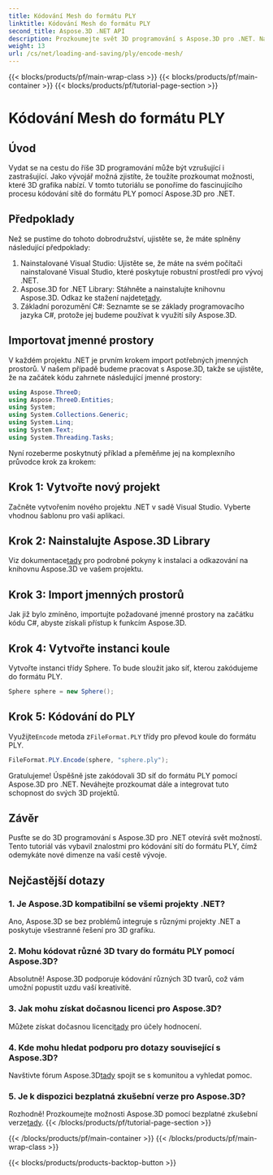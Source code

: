 ```yaml
---
title: Kódování Mesh do formátu PLY
linktitle: Kódování Mesh do formátu PLY
second_title: Aspose.3D .NET API
description: Prozkoumejte svět 3D programování s Aspose.3D pro .NET. Naučte se, jak bez námahy kódovat sítě do formátu PLY. Pozvedněte svou vývojovou hru!
weight: 13
url: /cs/net/loading-and-saving/ply/encode-mesh/
---
```


{{< blocks/products/pf/main-wrap-class >}}
{{< blocks/products/pf/main-container >}}
{{< blocks/products/pf/tutorial-page-section >}}

# Kódování Mesh do formátu PLY

## Úvod
Vydat se na cestu do říše 3D programování může být vzrušující i zastrašující. Jako vývojář možná zjistíte, že toužíte prozkoumat možnosti, které 3D grafika nabízí. V tomto tutoriálu se ponoříme do fascinujícího procesu kódování sítě do formátu PLY pomocí Aspose.3D pro .NET.
## Předpoklady
Než se pustíme do tohoto dobrodružství, ujistěte se, že máte splněny následující předpoklady:
1. Nainstalované Visual Studio: Ujistěte se, že máte na svém počítači nainstalované Visual Studio, které poskytuje robustní prostředí pro vývoj .NET.
2. Aspose.3D for .NET Library: Stáhněte a nainstalujte knihovnu Aspose.3D. Odkaz ke stažení najdete[tady](https://releases.aspose.com/3d/net/).
3. Základní porozumění C#: Seznamte se se základy programovacího jazyka C#, protože jej budeme používat k využití síly Aspose.3D.
## Importovat jmenné prostory
V každém projektu .NET je prvním krokem import potřebných jmenných prostorů. V našem případě budeme pracovat s Aspose.3D, takže se ujistěte, že na začátek kódu zahrnete následující jmenné prostory:
```csharp
using Aspose.ThreeD;
using Aspose.ThreeD.Entities;
using System;
using System.Collections.Generic;
using System.Linq;
using System.Text;
using System.Threading.Tasks;
```
Nyní rozeberme poskytnutý příklad a přeměňme jej na komplexního průvodce krok za krokem:
## Krok 1: Vytvořte nový projekt
Začněte vytvořením nového projektu .NET v sadě Visual Studio. Vyberte vhodnou šablonu pro vaši aplikaci.
## Krok 2: Nainstalujte Aspose.3D Library
 Viz dokumentace[tady](https://reference.aspose.com/3d/net/) pro podrobné pokyny k instalaci a odkazování na knihovnu Aspose.3D ve vašem projektu.
## Krok 3: Import jmenných prostorů
Jak již bylo zmíněno, importujte požadované jmenné prostory na začátku kódu C#, abyste získali přístup k funkcím Aspose.3D.
## Krok 4: Vytvořte instanci koule
Vytvořte instanci třídy Sphere. To bude sloužit jako síť, kterou zakódujeme do formátu PLY.
```csharp
Sphere sphere = new Sphere();
```
## Krok 5: Kódování do PLY
 Využijte`Encode` metoda z`FileFormat.PLY` třídy pro převod koule do formátu PLY.
```csharp
FileFormat.PLY.Encode(sphere, "sphere.ply");
```
Gratulujeme! Úspěšně jste zakódovali 3D síť do formátu PLY pomocí Aspose.3D pro .NET. Neváhejte prozkoumat dále a integrovat tuto schopnost do svých 3D projektů.
## Závěr
Pusťte se do 3D programování s Aspose.3D pro .NET otevírá svět možností. Tento tutoriál vás vybavil znalostmi pro kódování sítí do formátu PLY, čímž odemykáte nové dimenze na vaší cestě vývoje.
## Nejčastější dotazy
### 1. Je Aspose.3D kompatibilní se všemi projekty .NET?
Ano, Aspose.3D se bez problémů integruje s různými projekty .NET a poskytuje všestranné řešení pro 3D grafiku.
### 2. Mohu kódovat různé 3D tvary do formátu PLY pomocí Aspose.3D?
Absolutně! Aspose.3D podporuje kódování různých 3D tvarů, což vám umožní popustit uzdu vaší kreativitě.
### 3. Jak mohu získat dočasnou licenci pro Aspose.3D?
 Můžete získat dočasnou licenci[tady](https://purchase.aspose.com/temporary-license/) pro účely hodnocení.
### 4. Kde mohu hledat podporu pro dotazy související s Aspose.3D?
 Navštivte fórum Aspose.3D[tady](https://forum.aspose.com/c/3d/18) spojit se s komunitou a vyhledat pomoc.
### 5. Je k dispozici bezplatná zkušební verze pro Aspose.3D?
 Rozhodně! Prozkoumejte možnosti Aspose.3D pomocí bezplatné zkušební verze[tady](https://releases.aspose.com/).
{{< /blocks/products/pf/tutorial-page-section >}}

{{< /blocks/products/pf/main-container >}}
{{< /blocks/products/pf/main-wrap-class >}}

{{< blocks/products/products-backtop-button >}}
